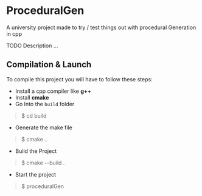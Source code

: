 # ProceduralGen
A university project made to try / test things out with procedural Generation in cpp

TODO Description ...

## Compilation & Launch
To compile this project you will have to follow these steps:
- Install a cpp compiler like **g++**
- Install **cmake**
- Go Into the `build` folder
> $ cd build
- Generate the make file
> $ cmake ..
- Build the Project
> $ cmake --build .
- Start the project
> $ proceduralGen